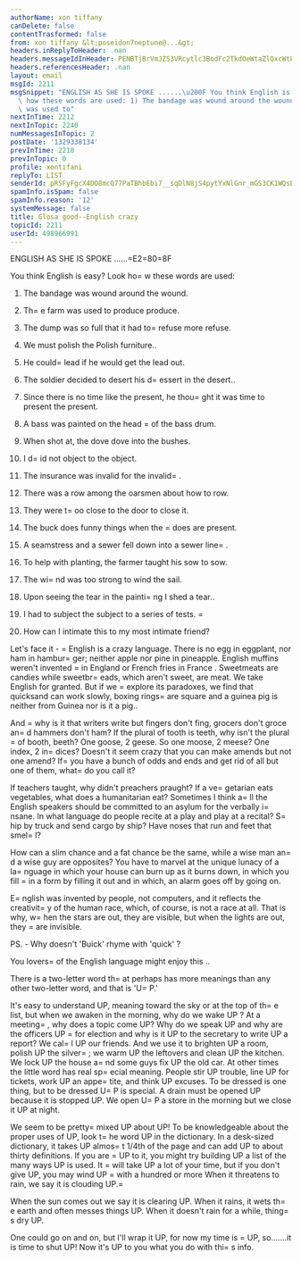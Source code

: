 ```yaml
---
authorName: xon tiffany
canDelete: false
contentTrasformed: false
from: xon tiffany &lt;poseidon7neptune@...&gt;
headers.inReplyToHeader: .nan
headers.messageIdInHeader: PENBTjBrVmJZS3VRcytlc3BodFc2TkdOeWtaZlQxcWtLbWRpMmFQPUxpYTBjelliLWgrUUBtYWlsLmdtYWlsLmNvbT4=
headers.referencesHeader: .nan
layout: email
msgId: 2211
msgSnippet: "ENGLISH AS SHE IS SPOKE ......\u200F You think English is easy? Look\
  \ how these words are used: 1) The bandage was wound around the wound. 2) The farm\
  \ was used to"
nextInTime: 2212
nextInTopic: 2240
numMessagesInTopic: 2
postDate: '1329338134'
prevInTime: 2210
prevInTopic: 0
profile: xontifani
replyTo: LIST
senderId: pRSFyFgcX4DO8mcQ77PaTBhbEbi7__sqDlN8jS4pytYxNlGnr_mGS3CK1WQsEe7njXtwij9P0F41Cbxybc7Sp5AOVILdyOr7qp0IKvVgZg
spamInfo.isSpam: false
spamInfo.reason: '12'
systemMessage: false
title: Glosa good--English crazy
topicId: 2211
userId: 498966991
---
```


ENGLISH AS SHE IS SPOKE ......=E2=80=8F

You think English is easy? Look ho=
w these words are used:


1) The bandage was wound around the wound.

2) Th=
e farm was used to produce produce.

3) The dump was so full that it had to=
 refuse more refuse.

4) We must polish the Polish furniture..

5) He could=
 lead if he would get the lead out.

6) The soldier decided to desert his d=
essert in the desert..

7) Since there is no time like the present, he thou=
ght it was time to
present the present.

8) A bass was painted on the head =
of the bass drum.

9) When shot at, the dove dove into the bushes.

10) I d=
id not object to the object.

11) The insurance was invalid for the invalid=
.

12) There was a row among the oarsmen about how to row.

13) They were t=
oo close to the door to close it.

14) The buck does funny things when the =
does are present.

15) A seamstress and a sewer fell down into a sewer line=
.

16) To help with planting, the farmer taught his sow to sow.

17) The wi=
nd was too strong to wind the sail.

18) Upon seeing the tear in the painti=
ng I shed a tear..

19) I had to subject the subject to a series of tests.
=

20) How can I intimate this to my most intimate friend?


Let's face it - =
English is a crazy language. There is no egg in
eggplant, nor ham in hambur=
ger; neither apple nor pine in pineapple.
English muffins weren't invented =
in England or French fries in France
. Sweetmeats are candies while sweetbr=
eads, which aren't sweet, are
meat. We take English for granted. But if we =
explore its paradoxes, we
find that quicksand can work slowly, boxing rings=
 are square and a
guinea pig is neither from Guinea nor is it a pig..

And =
why is it that writers write but fingers don't fing, grocers don't
groce an=
d hammers don't ham? If the plural of tooth is teeth, why
isn't the plural =
of booth, beeth? One goose, 2 geese. So one moose, 2
meese? One index, 2 in=
dices? Doesn't it seem crazy that you can make
amends but not one amend? If=
 you have a bunch of odds and ends and get
rid of all but one of them, what=
 do you call it?

If teachers taught, why didn't preachers praught? If a ve=
getarian eats
vegetables, what does a humanitarian eat? Sometimes I think a=
ll the
English speakers should be committed to an asylum for the verbally
i=
nsane. In what language do people recite at a play and play at a
recital? S=
hip by truck and send cargo by ship? Have noses that run and
feet that smel=
l?

How can a slim chance and a fat chance be the same, while a wise man
an=
d a wise guy are opposites? You have to marvel at the unique lunacy
of a la=
nguage in which your house can burn up as it burns down, in
which you fill =
in a form by filling it out and in which, an alarm goes
off by going on.

E=
nglish was invented by people, not computers, and it reflects the
creativit=
y of the human race, which, of course, is not a race at all.
That is why, w=
hen the stars are out, they are visible, but when the
lights are out, they =
are invisible.

PS. - Why doesn't 'Buick' rhyme with 'quick' ?


You lovers=
 of the English language might enjoy this ..

There is a two-letter word th=
at perhaps has more meanings than any
other two-letter word, and that is 'U=
P.'

It's easy to understand UP, meaning toward the sky or at the top of
th=
e list, but when we awaken in the morning, why do we wake UP ?
At a meeting=
, why does a topic come UP?
Why do we speak UP and why are the officers UP =
for election and why is
it UP to the secretary to write UP a report?
We cal=
l UP our friends.
And we use it to brighten UP a room, polish UP the silver=
; we warm UP
the leftovers and clean UP the kitchen.
We lock UP the house a=
nd some guys fix UP the old car.
At other times the little word has real sp=
ecial meaning.
People stir UP trouble, line UP for tickets, work UP an appe=
tite, and
think UP excuses.
To be dressed is one thing, but to be dressed U=
P is special.
A drain must be opened UP because it is stopped UP.
We open U=
P a store in the morning but we close it UP at night.

We seem to be pretty=
 mixed UP about UP!
To be knowledgeable about the proper uses of UP, look t=
he word UP in
the dictionary.
In a desk-sized dictionary, it takes UP almos=
t 1/4th of the page and
can add UP to about thirty definitions.
If you are =
UP to it, you might try building UP a list of the many ways
UP is used.
It =
will take UP a lot of your time, but if you don't give UP, you may
wind UP =
with a hundred or more
When it threatens to rain, we say it is clouding UP.=

When the sun comes out we say it is clearing UP.
When it rains, it wets th=
e earth and often messes things UP.
When it doesn't rain for a while, thing=
s dry UP.

One could go on and on, but I'll wrap it UP,
for now my time is =
UP,
so.......it is time to shut UP!
Now it's UP to you what you do with thi=
s info.

